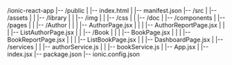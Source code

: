 /ionic-react-app
|-- /public
|   |-- index.html
|   |-- manifest.json
|-- /src
|   |-- /assets
|   |   |-- /library
|   |       |-- /img
|   |       |-- /css
|   |       |-- /doc
|   |-- /components
|   |-- /pages
|   |   |-- /Author
|   |   |   |-- AuthorPage.jsx
|   |   |   |-- AuthorReportPage.jsx
|   |   |   |-- ListAuthorPage.jsx
|   |   |-- /Book
|   |   |   |-- BookPage.jsx
|   |   |   |-- BookReportPage.jsx
|   |   |   |-- ListBookPage.jsx
|   |   |-- DashboardPage.jsx
|   |-- /services
|   |   |-- authorService.js
|   |   |-- bookService.js
|   |-- App.jsx
|   |-- index.jsx
|-- package.json
|-- ionic.config.json
